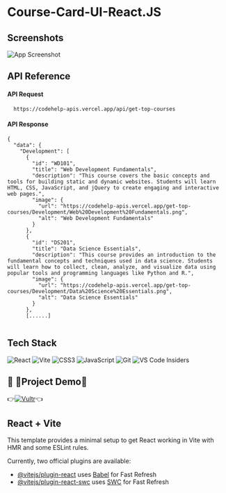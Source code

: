 
# Course-Card-UI-React.JS




## Screenshots

![App Screenshot](https://raw.githubusercontent.com/Ashutosh-pixel/ReactJs-Projects/main/Course-Card-UI-React/2.png)


## API Reference

#### API Request

```http
  https://codehelp-apis.vercel.app/api/get-top-courses
```

#### API Response


```
{
  "data": {
    "Development": [
      {
        "id": "WD101",
        "title": "Web Development Fundamentals",
        "description": "This course covers the basic concepts and tools for building static and dynamic websites. Students will learn HTML, CSS, JavaScript, and jQuery to create engaging and interactive web pages.",
        "image": {
          "url": "https://codehelp-apis.vercel.app/get-top-courses/Development/Web%20Development%20Fundamentals.png",
          "alt": "Web Development Fundamentals"
        }
      },
      {
        "id": "DS201",
        "title": "Data Science Essentials",
        "description": "This course provides an introduction to the fundamental concepts and techniques used in data science. Students will learn how to collect, clean, analyze, and visualize data using popular tools and programming languages like Python and R.",
        "image": {
          "url": "https://codehelp-apis.vercel.app/get-top-courses/Development/Data%20Science%20Essentials.png",
          "alt": "Data Science Essentials"
        }
      },
      [......]


````
## Tech Stack

![React](https://img.shields.io/badge/react-%2320232a.svg?style=for-the-badge&logo=react&logoColor=%2361DAFB)
![Vite](https://img.shields.io/badge/vite-%23646CFF.svg?style=for-the-badge&logo=vite&logoColor=white)
![CSS3](https://img.shields.io/badge/tailwindcss-%2338B2AC.svg?style=for-the-badge&logo=tailwind-css&logoColor=white)
![JavaScript](https://img.shields.io/badge/javascript-%23323330.svg?style=for-the-badge&logo=javascript&logoColor=%23F7DF1E)
![Git](https://img.shields.io/badge/git-%23F05033.svg?style=for-the-badge&logo=git&logoColor=white)
![VS Code Insiders](https://img.shields.io/badge/VS%20Code%20Insiders-35b393.svg?style=for-the-badge&logo=visual-studio-code&logoColor=white)


## 🔗 🚀Project Demo🚀
👉[![Vultr](https://img.shields.io/badge/DEMO-007BFC.svg?style=for-the-badge&logo=vultr)](https://course-ui-react.netlify.app/)👈







## React + Vite

This template provides a minimal setup to get React working in Vite with HMR and some ESLint rules.

Currently, two official plugins are available:

- [@vitejs/plugin-react](https://github.com/vitejs/vite-plugin-react/blob/main/packages/plugin-react/README.md) uses [Babel](https://babeljs.io/) for Fast Refresh
- [@vitejs/plugin-react-swc](https://github.com/vitejs/vite-plugin-react-swc) uses [SWC](https://swc.rs/) for Fast Refresh
